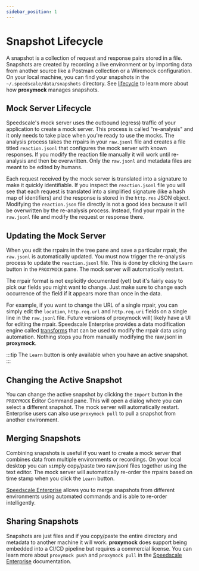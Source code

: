 ```yaml
---
sidebar_position: 1
---
```


# Snapshot Lifecycle

A snapshot is a collection of request and response pairs stored in a file. Snapshots are created by recording a live environment or by importing data from another source like a Postman collection or a Wiremock configuration. On your local machine, you can find your snapshots in the `~/.speedscale/data/snapshots` directory. See [lifecycle](./repo.md) to learn more about how **proxymock** manages snapshots.

## Mock Server Lifecycle

Speedscale's mock server uses the outbound (egress) traffic of your application to create a mock server. This process is called "re-analysis" and it only needs to take place when you're ready to use the mocks. The analysis process takes the rrpairs in your `raw.jsonl` file and creates a file titled `reaction.jsonl` that configures the mock server with known responses. If you modify the reaction file manually it will work until re-analysis and then be overwritten. Only the `raw.jsonl` and metadata files are meant to be edited by humans.

Each request received by the mock server is translated into a signature to make it quickly identifiable. If you inspect the `reaction.jsonl` file you will see that each request is translated into a simplified signature (like a hash map of identifiers) and the response is stored in the `http.res` JSON object. Modifying the `reaction.json` file directly is not a good idea because it will be overwritten by the re-analysis process. Instead, find your rrpair in the `raw.jsonl` file and modify the request or response there.

## Updating the Mock Server

When you edit the rrpairs in the tree pane and save a particular rrpair, the `raw.jsonl` is automatically updated. You must now trigger the re-analysis process to update the `reaction.jsonl` file. This is done by clicking the `Learn` button in the `PROXYMOCK` pane. The mock server will automatically restart.

The rrpair format is not explicitly documented (yet) but it's fairly easy to pick our fields you might want to change. Just make sure to change each occurrence of the field if it appears more than once in the data.

For example, if you want to change the URL of a single rrpair, you can simply edit the `location`, `http.req.url` and `http.req.uri` fields on a single line in the `raw.jsonl` file. Future versions of proxymock will( likely have a UI for editing the rrpair. Speedscale Enterprise provides a data modification engine called [transforms](../../transform/overview.md) that can be used to modify the rrpair data using automation. Nothing stops you from manually modifying the raw.jsonl in **proxymock**.

:::tip
The `Learn` button is only available when you have an active snapshot.
:::

## Changing the Active Snapshot

You can change the active snapshot by clicking the `Import` button in the `PROXYMOCK` Editor Command pane. This will open a dialog where you can select a different snapshot. The mock server will automatically restart. Enterprise users can also use `proxymock pull` to pull a snapshot from another environment.

## Merging Snapshots

Combining snapshots is useful if you want to create a mock server that combines data from multiple environments or recordings. On your local desktop you can `si`mply copy/paste two raw.jsonl files together using the text editor. The mock server will automatically re-order the rrpairs based on time stamp when you click the `Learn` button.

[Speedscale Enterprise](https://speedscale.com/enterprise/) allows you to merge snapshots from different environments using automated commands and is able to re-order intelligently.

## Sharing Snapshots

Snapshots are just files and if you copy/paste the entire directory and metadata to another machine it will work. **proxymock** does support being embedded into a CI/CD pipeline but requires a commercial license. You can learn more about `proxymock push` and `proxymock pull` in the [Speedscale Enterprise](../../intro.md) documentation.
